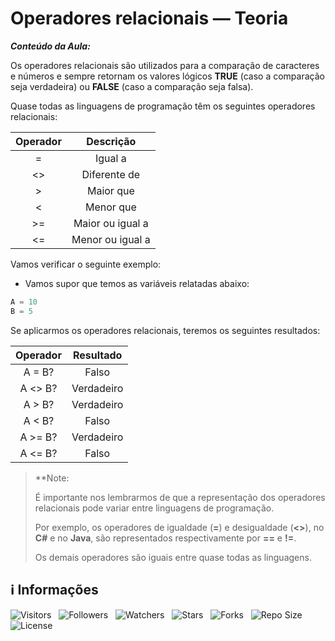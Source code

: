 <!-- Título -->
# Operadores relacionais — Teoria

***Conteúdo da Aula:***

Os operadores relacionais são utilizados para a comparação de caracteres e números e sempre retornam os valores lógicos **TRUE** (caso a comparação seja verdadeira) ou **FALSE** (caso a comparação seja falsa).

Quase todas as linguagens de programação têm os seguintes operadores relacionais:

| Operador | Descrição |
| :------: | :-------: |
| = | Igual a |
| <> | Diferente de |
| > | Maior que |
| < | Menor que |
| >= | Maior ou igual a |
| <= | Menor ou igual a |

Vamos verificar o seguinte exemplo:

* Vamos supor que temos as variáveis relatadas abaixo:

```c
A = 10
B = 5
```

Se aplicarmos os operadores relacionais, teremos os seguintes resultados:

| Operador | Resultado |
| :------: | :-------: |
| A = B? | Falso |
| A <> B? | Verdadeiro |
| A > B? | Verdadeiro |
| A < B? | Falso |
| A >= B? | Verdadeiro |
| A <= B? | Falso |

> **Note:
>
> É importante nos lembrarmos de que a representação dos operadores relacionais pode variar entre linguagens de programação.
>
> Por exemplo, os operadores de igualdade (**=**) e desigualdade (**<>**), no **C#** e no **Java**, são representados respectivamente por **==** e **!=**.
>
> Os demais operadores são iguais entre quase todas as linguagens.

<!-- Information -->
## &#8505; Informações

![Visitors](https://api.visitorbadge.io/api/visitors?path=Devsgeeknerd%2Fcla-ope-rel-teo-ope-ari-rel-log-log-par-pro-com-bas&label=Visitantes&labelColor=%23f9e64f&countColor=%23008000&style=plastic "Total de Visitas")
&nbsp;
![Followers](https://img.shields.io/github/followers/Devsgeeknerd?style=p&label=Seguidores&labelColor=f9e64f&color=008000 "Total de Seguidores")
&nbsp;
![Watchers](https://img.shields.io/github/watchers/Devsgeeknerd/cla-ope-rel-teo-ope-ari-rel-log-log-par-pro-com-bas?style=p&label=Observadores&labelColor=f9e64f&color=008000 "Total de Observadores")
&nbsp;
![Stars](https://img.shields.io/github/stars/Devsgeeknerd/cla-ope-rel-teo-ope-ari-rel-log-log-par-pro-com-bas?style=p&label=Estrelas&labelColor=f9e64f&color=008000 "Total de Estrelas")
&nbsp;
![Forks](https://img.shields.io/github/forks/Devsgeeknerd/cla-ope-rel-teo-ope-ari-rel-log-log-par-pro-com-bas?style=p&label=Bifurcações&labelColor=f9e64f&color=008000 "Total de Bifurcações")
&nbsp;
![Repo Size](https://img.shields.io/github/repo-size/Devsgeeknerd/cla-ope-rel-teo-ope-ari-rel-log-log-par-pro-com-bas?style=p&label=Tamanho&labelColor=f9e64f&color=008000& "Tamanho do Repositório")
&nbsp;
![License](https://img.shields.io/github/license/Devsgeeknerd/cla-ope-rel-teo-ope-ari-rel-log-log-par-pro-com-bas?style=p&label=Licença&labelColor=f9e64f&color=008000 "Licença do Repositório")
